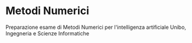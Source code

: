 # Metodi Numerici

Preparazione esame di Metodi Numerici per l'intelligenza artificiale
Unibo, Ingegneria e Scienze Informatiche
